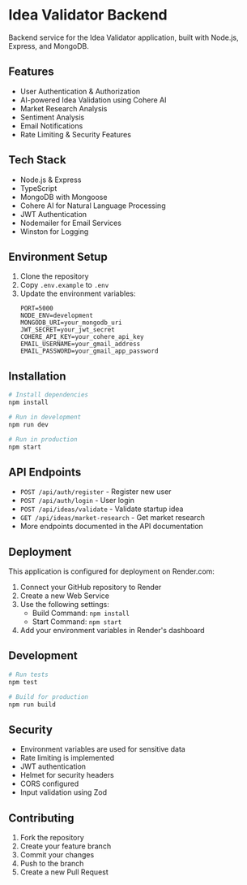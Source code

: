 # Idea Validator Backend

Backend service for the Idea Validator application, built with Node.js, Express, and MongoDB.

## Features

- User Authentication & Authorization
- AI-powered Idea Validation using Cohere AI
- Market Research Analysis
- Sentiment Analysis
- Email Notifications
- Rate Limiting & Security Features

## Tech Stack

- Node.js & Express
- TypeScript
- MongoDB with Mongoose
- Cohere AI for Natural Language Processing
- JWT Authentication
- Nodemailer for Email Services
- Winston for Logging

## Environment Setup

1. Clone the repository
2. Copy `.env.example` to `.env`
3. Update the environment variables:
   ```
   PORT=5000
   NODE_ENV=development
   MONGODB_URI=your_mongodb_uri
   JWT_SECRET=your_jwt_secret
   COHERE_API_KEY=your_cohere_api_key
   EMAIL_USERNAME=your_gmail_address
   EMAIL_PASSWORD=your_gmail_app_password
   ```

## Installation

```bash
# Install dependencies
npm install

# Run in development
npm run dev

# Run in production
npm start
```

## API Endpoints

- `POST /api/auth/register` - Register new user
- `POST /api/auth/login` - User login
- `POST /api/ideas/validate` - Validate startup idea
- `GET /api/ideas/market-research` - Get market research
- More endpoints documented in the API documentation

## Deployment

This application is configured for deployment on Render.com:

1. Connect your GitHub repository to Render
2. Create a new Web Service
3. Use the following settings:
   - Build Command: `npm install`
   - Start Command: `npm start`
4. Add your environment variables in Render's dashboard

## Development

```bash
# Run tests
npm test

# Build for production
npm run build
```

## Security

- Environment variables are used for sensitive data
- Rate limiting is implemented
- JWT authentication
- Helmet for security headers
- CORS configured
- Input validation using Zod

## Contributing

1. Fork the repository
2. Create your feature branch
3. Commit your changes
4. Push to the branch
5. Create a new Pull Request 